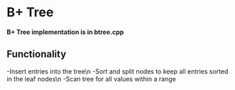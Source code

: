 # B+ Tree
**B+ Tree implementation is in btree.cpp**

## Functionality
-Insert entries into the tree\n
-Sort and split nodes to keep all entries sorted in the leaf nodes\n
-Scan tree for all values within a range
